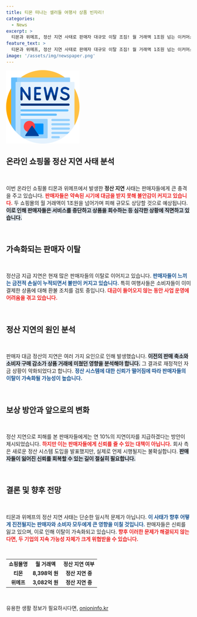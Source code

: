 ```yaml
---
title: 티몬 떠나는 셀러들 여행사 상품 빈자리!
categories:
  - News
excerpt: >
  티몬과 위메프, 정산 지연 사태로 판매자 대규모 이탈 조짐! 월 거래액 1조원 넘는 이커머스 시장이 혼란에 빠졌다. 구매 중단 속속, 여행상품 사라지며 소비자 환불 검토 중. 정산 시스템 개편 시급! 클릭해 자세한 상황을 확인하세요!
feature_text: >
  티몬과 위메프, 정산 지연 사태로 판매자 대규모 이탈 조짐! 월 거래액 1조원 넘는 이커머스 시장이 혼란에 빠졌다. 구매 중단 속속, 여행상품 사라지며 소비자 환불 검토 중. 정산 시스템 개편 시급! 클릭해 자세한 상황을 확인하세요!
image: '/assets/img/newspaper.png'
---
```


<p><img src="/assets/img/newspaper.png" alt="kimp 속보" /></p>

<h2 data-ke-size="size26">온라인 쇼핑몰 정산 지연 사태 분석</h2>

<p data-ke-size="size16">&nbsp;</p>

<p>이번 온라인 쇼핑몰 티몬과 위메프에서 발생한 <b>정산 지연</b> 사태는 판매자들에게 큰 충격을 주고 있습니다. <b><span style="color: #ee2323;">판매자들은 약속된 시기에 대금을 받지 못해 불안감이 커지고 있습니다.</span></b> 두 쇼핑몰의 월 거래액이 1조원을 넘어가며 피해 규모도 상당할 것으로 예상됩니다. <b><span style="background-color: #21538527;">이로 인해 판매자들은 서비스를 중단하고 상품을 회수하는 등 심각한 상황에 직면하고 있습니다.</span></b></p>

<p data-ke-size="size16">&nbsp;</p>

<h2 data-ke-size="size26">가속화되는 판매자 이탈</h2>

<p data-ke-size="size16">&nbsp;</p>

<p>정산금 지급 지연은 현재 많은 판매자들의 이탈로 이어지고 있습니다. <b><span style="color: #1a5490;">판매자들이 느끼는 금전적 손실이 누적되면서 불만이 커지고 있습니다.</span></b> 특히 여행사들은 소비자들이 이미 결제한 상품에 대해 환불 조치를 검토 중입니다. <b><span style="color: #ee2323;">대금이 들어오지 않는 동안 사업 운영에 어려움을 겪고 있습니다.</span></b></p>

<p data-ke-size="size16">&nbsp;</p>

<h2 data-ke-size="size26">정산 지연의 원인 분석</h2>

<p data-ke-size="size16">&nbsp;</p>

<p>판매자 대금 정산의 지연은 여러 가지 요인으로 인해 발생했습니다. <b><span style="background-color: #21538527;">이전의 판매 축소와 소비자 구매 감소가 상품 거래에 미쳤던 영향을 분석해야 합니다.</span></b> 그 결과로 재정적인 자금 상황이 악화되었다고 합니다. <b><span style="color: #1a5490;">정산 시스템에 대한 신뢰가 떨어짐에 따라 판매자들의 이탈이 가속화될 가능성이 높습니다.</span></b></p>

<p data-ke-size="size16">&nbsp;</p>

<h2 data-ke-size="size26">보상 방안과 앞으로의 변화</h2>

<p data-ke-size="size16">&nbsp;</p>

<p>정산 지연으로 피해를 본 판매자들에게는 연 10%의 지연이자를 지급하겠다는 방안이 제시되었습니다. <b><span style="color: #ee2323;">하지만 이는 판매자들에게 신뢰를 줄 수 있는 대책이 아닙니다.</span></b> 회사 측은 새로운 정산 시스템 도입을 발표했지만, 실제로 언제 시행될지는 불확실합니다. <b><span style="background-color: #21538527;">판매자들이 잃어진 신뢰를 회복할 수 있는 길이 절실히 필요합니다.</span></b></p>

<p data-ke-size="size16">&nbsp;</p>

<h2 data-ke-size="size26">결론 및 향후 전망</h2>

<p data-ke-size="size16">&nbsp;</p>

<p>티몬과 위메프의 정산 지연 사태는 단순한 일시적 문제가 아닙니다. <b><span style="color: #1a5490;">이 사태가 향후 어떻게 진전될지는 판매자와 소비자 모두에게 큰 영향을 미칠 것입니다.</span></b> 판매자들은 신뢰를 잃고 있으며, 이로 인해 이탈이 가속화되고 있습니다. <b><span style="color: #ee2323;">향후 이러한 문제가 해결되지 않는다면, 두 기업의 지속 가능성 자체가 크게 위협받을 수 있습니다.</span></b> </p>

<p data-ke-size="size16">&nbsp;</p>

<table style="width: 100%; border-collapse: collapse;">
    <tr>
        <td style="text-align: center; height: 17px;"><b>쇼핑몰명</b></td>
        <td style="text-align: center; height: 17px;"><b>월 거래액</b></td>
        <td style="text-align: center; height: 17px;"><b>정산 지연 여부</b></td>
    </tr>
    <tr>
        <td style="text-align: center; height: 17px;"><b>티몬</b></td>
        <td style="text-align: center; height: 17px;"><b>8,398억 원</b></td>
        <td style="text-align: center; height: 17px;"><b>정산 지연 중</b></td>
    </tr>
    <tr>
        <td style="text-align: center; height: 17px;"><b>위메프</b></td>
        <td style="text-align: center; height: 17px;"><b>3,082억 원</b></td>
        <td style="text-align: center; height: 17px;"><b>정산 지연 중</b></td>
    </tr>
</table>

<p data-ke-size="size16">&nbsp;</p>
유용한 생활 정보가 필요하시다면, <a href="https://onioninfo.kr" rel="dofollow">onioninfo.kr</a>


